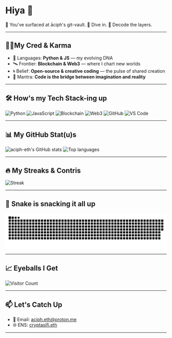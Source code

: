 # Hiya 👋

🐙 You've surfaced at āciph's git-vault. 🤿 Dive in. 🔣 Decode the layers.

 ---

## 🧘‍♂My Cred & Karma

- 🧬 Languages: **Python & JS** — my evolving DNA  
- 🛰️ Frontier: **Blockchain & Web3** — where I chart new worlds  
- 🌀 Belief: **Open-source & creative coding** — the pulse of shared creation  
- 🪷 Mantra: **Code is the bridge between imagination and reality**

---

## 🛠️ How's my Tech Stack-ing up
![Python](https://img.shields.io/badge/Python-3776AB?style=for-the-badge&logo=python&logoColor=white)
![JavaScript](https://img.shields.io/badge/JavaScript-323330?style=for-the-badge&logo=javascript&logoColor=F7DF1E)
![Blockchain](https://img.shields.io/badge/Blockchain-0078D4?style=for-the-badge&logo=blockchain&logoColor=white)
![Web3](https://img.shields.io/badge/Web3-3C3C3D?style=for-the-badge&logo=web3&logoColor=white)
![GitHub](https://img.shields.io/badge/GitHub-100000?style=for-the-badge&logo=github&logoColor=white)
![VS Code](https://img.shields.io/badge/VS%20Code-3776AB?style=for-the-badge&logo=visual-studio-code&logoColor=white)

---

## 📊 My GitHub Stat(u)s
![aciph-eth's GitHub stats](https://github-readme-stats.vercel.app/api?username=aciph-eth&show_icons=true&theme=tokyonight&include_all_commits=true&cache_bust=4)
![Top languages](https://github-readme-stats.vercel.app/api/top-langs/?username=aciph-eth&layout=compact&theme=tokyonight&cache_bust=3)

---

## 🔥 My Streaks & Contris
![Streak](https://github-readme-streak-stats.herokuapp.com/?user=aciph-eth&theme=tokyonight)  

---

## 🐍 Snake is snacking it all up
![Contribution Snake](https://raw.githubusercontent.com/aciph-eth/aciph-eth/output/snake.svg)

---

## 📈 Eyeballs I Get
![Visitor Count](https://komarev.com/ghpvc/?username=aciph-eth&color=blue&style=flat-square)

---

## 📫 Let's Catch Up
- 📧 Email: [aciph.eth@proton.me](mailto:aciph.eth@proton.me)  
- 🌐 ENS: [cryptasifi.eth](https://app.ens.domains/name/cryptasifi.eth)

---
